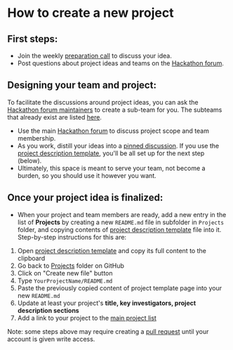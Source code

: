 # How to create a new project

## First steps:

- Join the weekly [preparation call](../README.md#preparatory-videoconferences) to discuss your idea.
- Post questions about project ideas and teams on the [Hackathon forum][forum].

## Designing your team and project:

To facilitate the discussions around project ideas, you can ask the [Hackathon forum maintainers][maintainers]  to create a sub-team for you.  The subteams that already exist are listed [here][subteams].
- Use the main [Hackathon forum][forum] to discuss project scope and team membership.
- As you work, distill your ideas into a [pinned discussion][pinned-discussion].  If you use the [project description template][project-description-template], you'll be all set up for the next step (below).
- Ultimately, this space is meant to serve your team, not become a burden, so you should use it however you want.

## Once your project idea is finalized:

- When your project and team members are ready, add a new entry in the list of **Projects** by creating a new `README.md` file in subfolder in `Projects` folder, and copying contents of [project description template][project-description-template] file into it. Step-by-step instructions for this are:

1. Open [project description template][project-description-template] and copy its full content to the clipboard
1. Go back to [Projects](.) folder on GitHub
1. Click on "Create new file" button
1. Type `YourProjectName/README.md`
1. Paste the previously copied content of project template page into your new `README.md`
1. Update at least your project's **title, key investigators, project description sections**
1. Add a link to your project to the [main project list](../README.md)

Note: some steps above may require creating a [pull request](https://help.github.com/articles/creating-a-pull-request/) until your account is given write access.

[pinned-discussion]: https://help.github.com/articles/pinning-a-team-discussion/
[maintainers]: https://github.com/orgs/NeurodataWithoutBorders/teams/hck04/members?utf8=%E2%9C%93&query=+role%3Amaintainer
[subteams]: https://github.com/orgs/NeurodataWithoutBorders/teams/hck04/teams
[forum]: https://github.com/orgs/NeurodataWithoutBorders/teams/hck04/discussions
[project-description-template]: https://raw.githubusercontent.com/NeurodataWithoutBorders/nwb_hackathons/master/HCK04_2018_Seattle/Projects/Template/README.md
